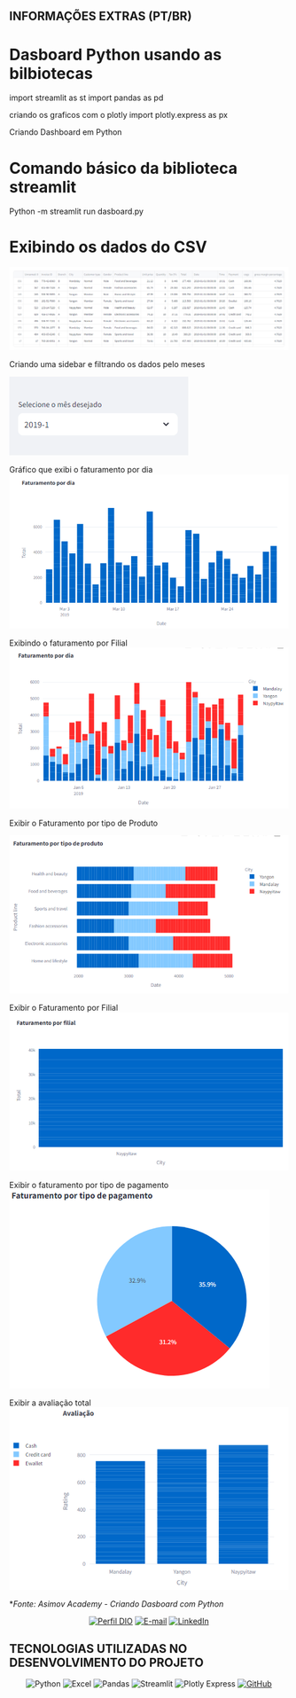 ##  INFORMAÇÕES EXTRAS (PT/BR)

# Dasboard Python usando as bilbiotecas 
import streamlit as st
import pandas as pd

 criando os graficos com o plotly
 import plotly.express as px

Criando Dashboard em Python


# Comando básico da biblioteca streamlit
Python -m streamlit run dasboard.py

# Exibindo os dados do CSV

![Alt text](image.png)

Criando uma sidebar e filtrando os dados pelo meses

![Alt text](image-1.png)

Gráfico que exibi o faturamento por dia 
![Alt text](image-2.png)

Exibindo o faturamento por Filial
![Alt text](image-3.png)

Exibir  o Faturamento por tipo de Produto

![Alt text](image-4.png)

Exibir o Faturamento por Filial
![Alt text](image-5.png)

Exibir o faturamento por tipo de pagamento
![Alt text](image-6.png)

Exibir a avaliação total 
![Alt text](image-7.png)

**Fonte: Asimov Academy - Criando Dasboard com Python*

<div align="center">

[![Perfil DIO](https://img.shields.io/badge/-Meu%20Perfil%20na%20DIO-30A3DC?style=for-the-badge)](https://web.dio.me/users/eltonsa75?tab=achievements) 
[![E-mail](https://img.shields.io/badge/-Email-000?style=for-the-badge&logo=microsoft-outlook&logoColor=E94D5F)](mailto:eltonsa75@hotmail.com)
[![LinkedIn](https://img.shields.io/badge/LinkedIn-000?style=for-the-badge&logo=linkedin&logoColor=0E76A8)](https://www.linkedin.com/in/elton-andrade/)

</div>

##  TECNOLOGIAS UTILIZADAS NO DESENVOLVIMENTO DO PROJETO

 <div align="center">

 ![Python](https://img.shields.io/badge/Python-3776AB?style=for-the-badge&logo=python&logoColor=white)
 ![Excel](https://img.shields.io/badge/Excel-217346?style=for-the-badge&logo=microsoft-excel&logoColor=white)
 ![Pandas](https://img.shields.io/badge/pandas-150458?style=for-the-badge&logo=pandas&logoColor=white)
 ![Streamlit](https://img.shields.io/badge/Streamlit-FF4B4B?style=for-the-badge&logo=streamlit&logoColor=white)
 ![Plotly Express](https://img.shields.io/badge/Plotly%20Express-4E88B4?style=for-the-badge&logo=plotly&logoColor=white)
 [![GitHub](https://img.shields.io/badge/GitHub-000?style=for-the-badge&logo=github&logoColor=f8f9fa)](https://docs.github.com/)

 </div>
